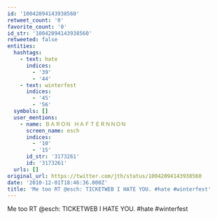 ```yaml
---
id: '10042094143938560'
retweet_count: '0'
favorite_count: '0'
id_str: '10042094143938560'
retweeted: false
entities:
  hashtags:
    - text: hate
      indices:
        - '39'
        - '44'
    - text: winterfest
      indices:
        - '45'
        - '56'
  symbols: []
  user_mentions:
    - name: ＢＡＲＯＮ ＨＡＦＴＥＲＮＮＯＮ
      screen_name: esch
      indices:
        - '10'
        - '15'
      id_str: '3173261'
      id: '3173261'
  urls: []
original_url: https://twitter.com/jth/status/10042094143938560
date: '2010-12-01T18:46:36.000Z'
title: 'Me too RT @esch: TICKETWEB I HATE YOU. #hate #winterfest'
---
```


Me too RT @esch: TICKETWEB I HATE YOU. #hate #winterfest